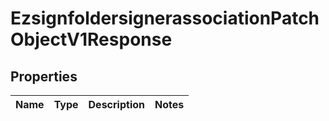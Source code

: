 
# EzsignfoldersignerassociationPatchObjectV1Response

## Properties
| Name | Type | Description | Notes |
| ------------ | ------------- | ------------- | ------------- |




